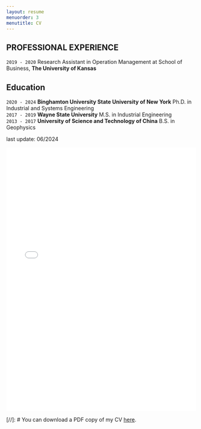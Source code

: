 ```yaml
---
layout: resume
menuorder: 3
menutitle: CV
---
```

## PROFESSIONAL EXPERIENCE
`2019 - 2020`
Research Assistant in Operation Management at School of Business, __The University of Kansas__
## Education
`2020 - 2024`
__Binghamton University State University of New York__
Ph.D. in Industrial and Systems Engineering  
`2017 - 2019`
__Wayne State University__
M.S. in Industrial Engineering \
`2013 - 2017`
__University of Science and Technology of China__
B.S. in Geophysics

last update: 06/2024
<iframe src="/files/CV_Yu_Ding.pdf" width="100%" height="700" frameborder="no" border="0" marginwidth="0" marginheight="0"></iframe>

[//]: # You can download a PDF copy of my CV [here](/files/CV_Yu_Ding.pdf).

